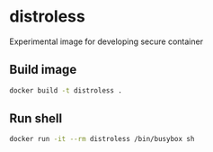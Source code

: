# distroless
Experimental image for developing secure container

## Build image
```bash
docker build -t distroless .
```

## Run shell
```bash
docker run -it --rm distroless /bin/busybox sh
```